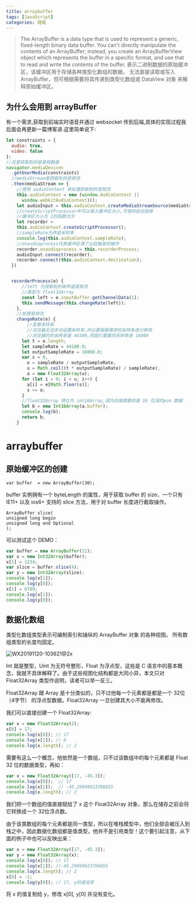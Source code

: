 ```yaml
---
title: arraybuffer
tags: [JavaScript]
categories: 随笔
---
```


> The ArrayBuffer is a data type that is used to represent a generic, fixed-length binary data buffer. You can't directly manipulate the contents of an ArrayBuffer; instead, you create an ArrayBufferView object which represents the buffer in a specific format, and use that to read and write the contents of the buffer.
> 表示二进制数据的原始缓冲区，该缓冲区用于存储各种类型化数组的数据。 无法直接读取或写入 ArrayBuffer，但可根据需要将其传递到类型化数组或 DataView 对象 来解释原始缓冲区。

## 为什么会用到 arrayBuffer

有一个需求,获取到前端实时语音并通过 websocket 传到后端,具体的实现过程我后面会再更新一篇博客讲.这里简单说下:

```js
let constraints = {
  audio: true,
  video: false
};
//这里获取到的是音频数据
navigator.mediaDevices
  .getUserMedia(constraints)
  //mediaStream是获取到的音频流
  .then(mediaStream => {
    //使用 audioContext 来处理获取到的音频流
    this.audioContext = new (window.AudioContext ||
      window.webkitAudioContext)();
    let audioInput = this.audioContext.createMediaStreamSource(mediaStream);
    //createScriptProcessor中可以填入缓冲区大小,不填则自动选择
    //缓冲区大小为 2的指数次方
    let recorder =
    this.audioContext.createScriptProcessor();
    //sampleRate为声音采样率
    console.log(this.audioContext.sampleRate);
    //onaudioprocess代表缓冲区满了以后触发的操作
    recorder.onaudioprocess = this.recorderProcess;
    audioInput.connect(recorder);
    recorder.connect(this.audioContext.destination);
  })


  recorderProcess(e) {
      //left 为获取到的单声道音频流
      //类型为 float32Array
      const left = e.inputBuffer.getChannelData(1);
      this.sendMessage(this.changeRate(left));
    },
    //处理音频流
    changeRate(e) {
        //变更采样率
        //浏览器无法手动设置采样率,所以要根据需求的采样率进行修改
        //浏览器的的采样率是 44100,而我们需要的采样率是 16000
      let t = e.length;
      let sampleRate = 44100.0;
      let outputSampleRate = 16000.0;
      var s = 0,
        o = sampleRate / outputSampleRate,
        u = Math.ceil((t * outputSampleRate) / sampleRate),
        a = new Float32Array(u);
      for (let i = 0; i < u; i++) {
        a[i] = e[Math.floor(s)];
        s += o;
      }
      //float32Array 转化为 int16Array,因为后端需要的是 16 位深的pcm 数据
      let b = new Int16Array(a.buffer);
      console.log(b);
      return b;
    }

```

# arraybuffer
## 原始缓冲区的创建
    var buffer  = new ArrayBuffer(30);

buffer 实例拥有一个 byteLength 的属性，用于获取 buffer 的 size，一个只有 IE11+ 以及 ios6+ 支持的 slice 方法，用于对 buffer 长度进行截取操作。

    ArrayBuffer slice(
    unsigned long begin
    unsigned long end Optional
    );
可以测试这个 DEMO：
```js
var buffer = new ArrayBuffer(12);
var x = new Int32Array(buffer);
x[1] = 1234;
var slice = buffer.slice(4);
var y = new Int32Array(slice);
console.log(x[1]); 
console.log(y[0]);
x[1] = 6789;
console.log(x[1]); 
console.log(y[0]);
```

## 数据化数组
类型化数组类型表示可编制索引和操纵的 ArrayBuffer 对象 的各种视图。 所有数组类型的长度均固定。

![WX20191120-103621@2x](https://i.loli.net/2019/11/20/7Gc9KfQYHJyWLMv.png)

Int 就是整型，Uint 为无符号整形，Float 为浮点型，这些是 C 语言中的基本概念，我就不具体解释了。由于这些视图化结构都是大同小异，本文只对 Float32Array 类型作说明，读者可以举一反三。

Float32Array 跟 Array 是十分类似的，只不过他每一个元素都是都是一个 32位（4字节） 的浮点型数据。Float32Array 一旦创建其大小不能再修改。

我们可以直接创建一个 Float32Array:
```js
var x = new Float32Array(2);
x[0] = 17;
console.log(x[0]); // 17
console.log(x[1]); // 0
console.log(x.length); // 2
```
需要有这么一个概念，他依然是一个数组，只不过该数组中的每个元素都是 Float 32 位的数据类型，再如：
```js
var x = new Float32Array([17, -45.3]);
console.log(x[0]);  // 17
console.log(x[1]);  // -45.29999923706055
console.log(x.length); // 2
```
我们把一个数组的值直接赋给了 x 这个 Float32Array 对象，那么在储存之前会将它转换成一个 32位浮点数。

由于该类数组的每个元素都是同一类型，所以在堆栈模型中，他们全部会被压入到栈之中，因此数据化数组都是值类型，他并不是引用类型！这个要引起注意，从下面的例子中也可以反映出来：
```js
var x = new Float32Array([17, -45.3]);
var y = new Float32Array(x);
console.log(x[0]); // 17
console.log(x[1]); //-45.29999923706055
console.log(x.length); // 2
x[0] = -2;
console.log(y[0]); // 17, y的值没变
```
将 x 的值复制给 y，修改 x[0], y[0] 并没有变化。
